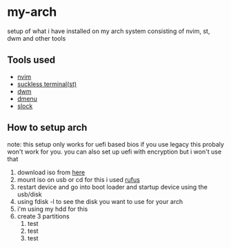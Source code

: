 # my-arch
setup of what i have installed on my arch system
consisting of nvim, st, dwm and other tools


## Tools used
  - [nvim](https://neovim.io/)
  - [suckless terminal(st)](https://st.suckless.org/)
  - [dwm](https://dwm.suckless.org/)
  - [dmenu](https://tools.suckless.org/dmenu/)
  - [slock](https://tools.suckless.org/slock/)
  
## How to setup arch

note: this setup only works for uefi based bios if you use legacy this probaly won't work for you.
you can also set up uefi with encryption but i won't use that

1. download iso from [here](https://archlinux.org/download/)
2. mount iso on usb or cd for this i used [rufus](https://rufus.ie)
3. restart device and go into boot loader and startup device using the usb/disk
4. using fdisk -l to see the disk you want to use for your arch
5. i'm using my hdd for this
6. create 3 partitions
    1. test
    2. test
    3. test
